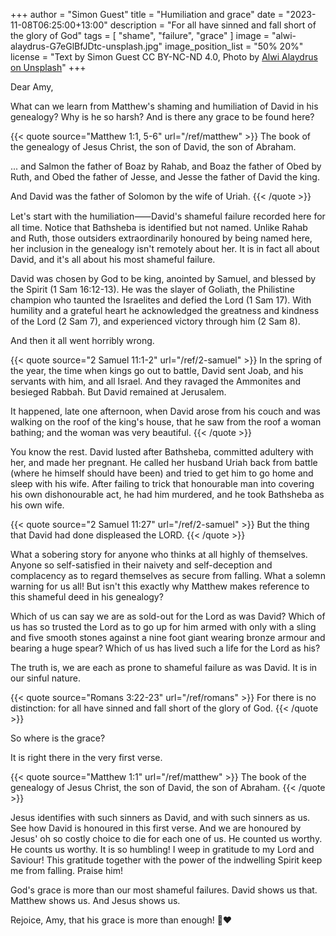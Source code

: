 +++
author = "Simon Guest"
title = "Humiliation and grace"
date = "2023-11-08T06:25:00+13:00"
description = "For all have sinned and fall short of the glory of God"
tags = [ "shame", "failure", "grace" ]
image = "alwi-alaydrus-G7eGlBfJDtc-unsplash.jpg"
image_position_list = "50% 20%"
license = "Text by Simon Guest CC BY-NC-ND 4.0, Photo by [Alwi Alaydrus on Unsplash](https://unsplash.com/photos/grayscale-photo-of-boat-on-beach-G7eGlBfJDtc)"
+++

Dear Amy,

What can we learn from Matthew's shaming and humiliation of David in his genealogy? Why is he so harsh? And is there any grace to be found here?

{{< quote source="Matthew 1:1, 5-6" url="/ref/matthew" >}}
The book of the genealogy of Jesus Christ, the son of David, the son of Abraham.

... and Salmon the father of Boaz by Rahab, and Boaz the father of Obed by Ruth, and Obed the father of Jesse, and Jesse the father of David the king.

And David was the father of Solomon by the wife of Uriah.
{{< /quote >}}

Let's start with the humiliation⸺David's shameful failure recorded here for all time. Notice that Bathsheba is identified but not named. Unlike Rahab and Ruth, those outsiders extraordinarily honoured by being named here, her inclusion in the genealogy isn't remotely about her. It is in fact all about David, and it's all about his most shameful failure.

David was chosen by God to be king, anointed by Samuel, and blessed by the Spirit (1 Sam 16:12-13). He was the slayer of Goliath, the Philistine champion who taunted the Israelites and defied the Lord (1 Sam 17). With humility and a grateful heart he acknowledged the greatness and kindness of the Lord (2 Sam 7), and experienced victory through him (2 Sam 8).

And then it all went horribly wrong.

{{< quote source="2 Samuel 11:1-2" url="/ref/2-samuel" >}}
In the spring of the year, the time when kings go out to battle, David sent Joab, and his servants with him, and all Israel. And they ravaged the Ammonites and besieged Rabbah. But David remained at Jerusalem.

It happened, late one afternoon, when David arose from his couch and was walking on the roof of the king's house, that he saw from the roof a woman bathing; and the woman was very beautiful.
{{< /quote >}}

You know the rest. David lusted after Bathsheba, committed adultery with her, and made her pregnant. He called her husband Uriah back from battle (where he himself should have been) and tried to get him to go home and sleep with his wife. After failing to trick that honourable man into covering his own dishonourable act, he had him murdered, and he took Bathsheba as his own wife.

{{< quote source="2 Samuel 11:27" url="/ref/2-samuel" >}}
But the thing that David had done displeased the LORD.
{{< /quote >}}

What a sobering story for anyone who thinks at all highly of themselves. Anyone so self-satisfied in their naivety and self-deception and complacency as to regard themselves as secure from falling. What a solemn warning for us all! But isn't this exactly why Matthew makes reference to this shameful deed in his genealogy?

Which of us can say we are as sold-out for the Lord as was David? Which of us has so trusted the Lord as to go up for him armed with only with a sling and five smooth stones against a nine foot giant wearing bronze armour and bearing a huge spear? Which of us has lived such a life for the Lord as his?

The truth is, we are each as prone to shameful failure as was David. It is in our sinful nature.

{{< quote source="Romans 3:22-23" url="/ref/romans" >}}
For there is no distinction: for all have sinned and fall short of the glory of God.
{{< /quote >}}

So where is the grace?

It is right there in the very first verse.

{{< quote source="Matthew 1:1" url="/ref/matthew" >}}
The book of the genealogy of Jesus Christ, the son of David, the son of Abraham.
{{< /quote >}}

Jesus identifies with such sinners as David, and with such sinners as us. See how David is honoured in this first verse. And we are honoured by Jesus' oh so costly choice to die for each one of us. He counted us worthy. He counts us worthy. It is so humbling! I weep in gratitude to my Lord and Saviour!  This gratitude together with the power of the indwelling Spirit keep me from falling.  Praise him!

God's grace is more than our most shameful failures. David shows us that. Matthew shows us. And Jesus shows us.

Rejoice, Amy, that his grace is more than enough! 🙏❤️
